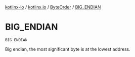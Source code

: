 [kotlinx-io](../../index.md) / [kotlinx.io](../index.md) / [ByteOrder](index.md) / [BIG_ENDIAN](./-b-i-g_-e-n-d-i-a-n.md)

# BIG_ENDIAN

`BIG_ENDIAN`

Big endian, the most significant byte is at the lowest address.

